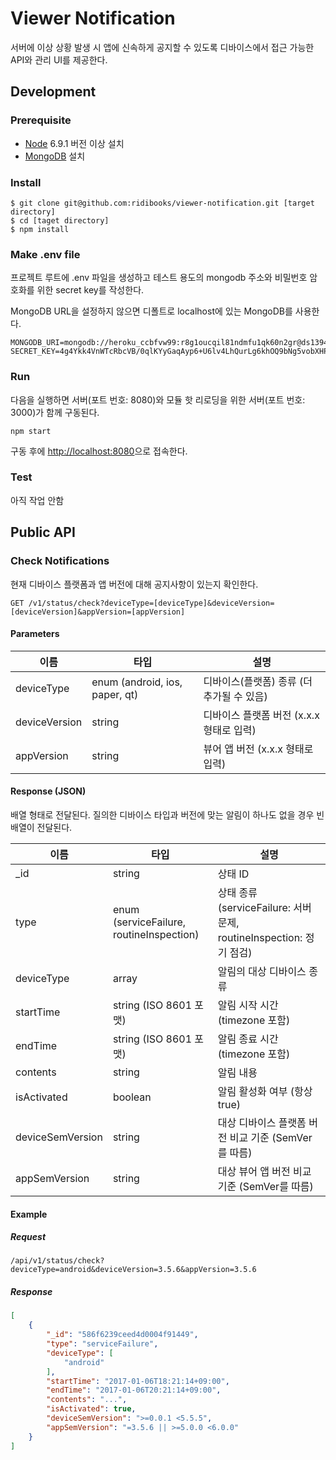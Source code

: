 # Viewer Notification

서버에 이상 상황 발생 시 앱에 신속하게 공지할 수 있도록 디바이스에서 접근 가능한 API와 관리 UI를 제공한다. 

## Development

### Prerequisite

- [Node](https://nodejs.org/ko/) 6.9.1 버전 이상 설치
- [MongoDB](https://www.mongodb.com/) 설치

### Install

```
$ git clone git@github.com:ridibooks/viewer-notification.git [target directory]
$ cd [taget directory]
$ npm install
```

### Make .env file

프로젝트 루트에 .env 파일을 생성하고 테스트 용도의 mongodb 주소와 비밀번호 암호화를 위한 secret key를 작성한다.

MongoDB URL을 설정하지 않으면 디폴트로 localhost에 있는 MongoDB를 사용한다.

```
MONGODB_URI=mongodb://heroku_ccbfvw99:r8g1oucqil81ndmfu1qk60n2gr@ds139438.mlab.com:39438/heroku_ccbfvw99
SECRET_KEY=4g4Ykk4VnWTcRbcVB/0qlKYyGaqAyp6+U6lv4LhQurLg6khOQ9bNg5vobXHPwJ5f+qyIlTgqth07PPybOGzAzXBRjVuJJ1VqwvgDiO+KcHSUJSWYJ2cURZDLESeKEohW0DXCb04GCIoA6JgAQiKhxaN0sLj4WfZ3KTUo0w3XsOxXDN/ChQyJfN31QAtz1MG7Y79sGXiIWNePYBTq/SHewnHaiJFbxNf3liWsj7zt80t3y6xAdBKH637IPK/AYrVNFFay20eqDGJK0ES3aXpYXzE+H8lE6BkTy4lJ1kDlss6GAqn471TATk43RiR/mgfIM+TMzr4J+6IgQP5FeEbPIQ==
```

### Run

다음을 실행하면 서버(포트 번호: 8080)와 모듈 핫 리로딩을 위한 서버(포트 번호: 3000)가 함께 구동된다.

```
npm start
```

구동 후에 [http://localhost:8080](http://localhost:8080)으로 접속한다.

### Test

아직 작업 안함

## Public API

### Check Notifications

현재 디바이스 플랫폼과 앱 버전에 대해 공지사항이 있는지 확인한다.

```
GET /v1/status/check?deviceType=[deviceType]&deviceVersion=[deviceVersion]&appVersion=[appVersion]
```

#### Parameters

| 이름          | 타입                           | 설명                                      |
| ------------- | ------------------------------ | ----------------------------------------- |
| deviceType    | enum (android, ios, paper, qt) | 디바이스(플랫폼) 종류 (더 추가될 수 있음) |
| deviceVersion | string                         | 디바이스 플랫폼 버전 (x.x.x 형태로 입력)  |
| appVersion    | string                         | 뷰어 앱 버전 (x.x.x 형태로 입력)          |

#### Response (JSON)

배열 형태로 전달된다. 질의한 디바이스 타입과 버전에 맞는 알림이 하나도 없을 경우 빈 배열이 전달된다. 

| 이름             | 타입                                     | 설명                                                                |
| ---------------- | ---------------------------------------- | ------------------------------------------------------------------- |
| _id              | string                                   | 상태 ID                                                             |
| type             | enum (serviceFailure, routineInspection) | 상태 종류 (serviceFailure: 서버 문제, routineInspection: 정기 점검) |
| deviceType       | array                                    | 알림의 대상 디바이스 종류                                           |
| startTime        | string (ISO 8601 포맷)                   | 알림 시작 시간 (timezone 포함)                                      |
| endTime          | string (ISO 8601 포맷)                   | 알림 종료 시간 (timezone 포함)                                      |
| contents         | string                                   | 알림 내용                                                           |
| isActivated      | boolean                                  | 알림 활성화 여부 (항상 true)                                        |
| deviceSemVersion | string                                   | 대상 디바이스 플랫폼 버전 비교 기준 (SemVer를 따름)                 |
| appSemVersion    | string                                   | 대상 뷰어 앱 버전 비교 기준 (SemVer를 따름)                         |

#### Example

##### Request
```
/api/v1/status/check?deviceType=android&deviceVersion=3.5.6&appVersion=3.5.6
```

##### Response
```json
[
	{
		"_id": "586f6239ceed4d0004f91449",
		"type": "serviceFailure",
		"deviceType": [
			"android"
		],
		"startTime": "2017-01-06T18:21:14+09:00",
		"endTime": "2017-01-06T20:21:14+09:00",
		"contents": "...",
		"isActivated": true,
		"deviceSemVersion": ">=0.0.1 <5.5.5",
		"appSemVersion": "=3.5.6 || >=5.0.0 <6.0.0"
	}
]
```
